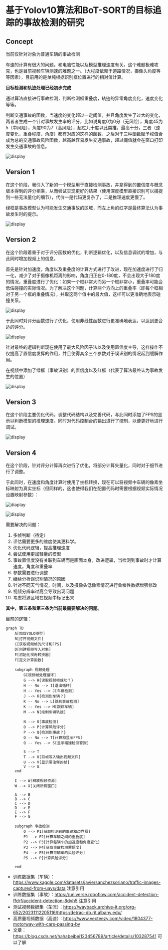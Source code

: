 # 基于Yolov10算法和BoT-SORT的目标追踪的事故检测的研究
## Concept
当前仅针对对象为普通车辆的事故检测

车速的计算有很大的问题，和电脑性能以及模型推理速度有关。这个难题极难攻克，也是目前视频车辆测速的难题之一。（大程度依赖于道路情况，摄像头角度等等因素），目前用的是单纯根据识别框位置进行的相对值计算。

**目标检测和轨迹处理已经初步完成**

通过算法直接进行事故检测，判断检测框重叠度，轨迹的异常角度变化，速度变化等等。

判断交通事故的函数，当速度的变化超过一定阈值，并且角度发生了过大的变化，两者者生成一个针对事故发生率的评分，比如说角度0为0分（无风险），角度45为5（中风险），角度90为7（高风险），超过九十度以此类推，最高十分，三者（速度变化，重叠程度，角度）都有对应的这样的函数，之后对于三种函数赋予权值合成为总的交通事故风险函数，越高越容易发生交通事故，超过阈值就会在窗口打印发生交通事故的信息。

![display](https://github.com/Kitagawayyds/Traffic-accident-prediction/blob/main/concept.gif)

## Version 1
在这个阶段，我引入了新的一个模型用于直接检测事故，并拿得到的置信度与概念版本得到的评分相乘，从而尝试实现更好的结果（使用深度模型直接识别可以捕捉到一些无法量化的细节），代价一是代码更复杂了，二是推理速度更慢了。

绿框是事故模型认为可能发生交通事故的区域，而左上角的红字是最终算法认为事故发生时的提示。

![display](https://github.com/Kitagawayyds/Traffic-accident-prediction/blob/main/V1.gif)

## Version 2
在这个阶段着重于对于评分函数的优化，判断逻辑优化，以及信息调试的增加，与此同时增加视频上的信息。

首先是针对加速度，角度以及重叠度的计算方式进行了改进，现在加速度进行了归一化，减少了对于摄像机距离的影响，角度归正在0-180度，不会出现大于180度的情况，重叠度进行了优化：如果一个框非常大而另一个框非常小，重叠率可能会低估碰撞的实际情况。为了解决这个问题，计算两个方向上的重叠率（即每个框相对于另一个框的重叠情况），并取这两个值中的最大值，这样可以更准确地表示碰撞关系。

![display](https://s2.loli.net/2024/07/30/VTzGEoJZshn1xgp.png)

于此同时对评分函数进行了优化，使用非线性函数进行更准确地表达，以达到更合适的评分。

![display](https://s2.loli.net/2024/07/30/XblyrBUPW2kZSds.png)

针对最终的逻辑判断现在使用了最大风险因子法以及使用置信度主导，这样操作不仅提高了置信度发挥的作用，并且使得其余三个参数对于误识别的情况起到缓解作用。

在视频中添加了绿框（事故识别）的置信度以及红框（代表了算法最终认为事故发生的位置）

![display](https://github.com/Kitagawayyds/Traffic-accident-prediction/blob/main/V2.gif)

## Version 3
在这个阶段主要优化代码，调整代码结构以及完善代码，与此同时添加了FPS的显示以判断模型的推理速度。同时对代码控制台的输出进行了控制，以便更好地进行调试。

![display](https://github.com/Kitagawayyds/Traffic-accident-prediction/blob/main/V3.gif)

## Version 4
在这个阶段，针对评分计算再次进行了优化，将部分计算矢量化，同时对于细节进行了调整。

于此同时，在速度和角度计算时使用了坐标转换，现在可以将视频中车辆的像素坐标映射为真实坐标（但同样的，这也使得我们在配置代码时需要根据视频实际情况设置映射参数）：

![diaplay](https://s2.loli.net/2024/08/01/zyNSBcAmE5PDWCo.png)

![display](https://github.com/Kitagawayyds/Traffic-accident-prediction/blob/main/V4.gif)

需要解决的问题：
1. 多帧判断（待定）
2. 评估需要更多的维度使其更科学。
3. 优化代码逻辑，提高推理速度
4. 尝试使用更加轻量的模型
5. 事故置信度没有关联到车辆而是画面本身，改进逻辑，当检测到事故时才计算速度，角度和重叠率
6. 参数需要进行调整
7. 继续分析误识别情况的原因
8. 针对不同天气情况，时间，以及摄像头低像素情况进行鲁棒性数据增强修改
9. 视频分辨率过高会导致出现问题
10. 考虑将源区域在视频中标记出来

**其中，第五条和第三条为当前最需要解决的问题。**

目前的逻辑：
```mermaid
graph TD
    A[加载YOLO模型]
    B[打开视频文件]
    C[获取视频帧的尺寸和FPS]
    D[创建视频写入对象]
    E[初始化视角转换器]
    F[定义计算函数]
    
    subgraph 视频处理
        G[视频帧处理循环]
        G --> H{读取视频帧成功？}
        H -- No --> I[退出循环]
        H -- Yes --> J[车辆检测]
        J --> K{检测到车辆？}
        K -- No --> L[跳到事故检测]
        K -- Yes --> M[跟踪车辆]
        M --> N[绘制车辆轨迹]

        N --> O[事故检测]
        O --> P[计算风险评分]
        P --> Q{检测到事故？}
        Q -- No --> T[计算和显示FPS]
        Q -- Yes --> S[显示碰撞检测警报]

        S --> T
        T --> U[将帧写入输出视频文件]
        U --> V[显示带注释的帧]
        V --> G
    end

    I --> W[释放视频资源]
    W --> X[关闭所有窗口]

    A --> B
    B --> C
    C --> D
    D --> E
    E --> F
    F --> G

    subgraph 事故检测
        O --> P1[获取检测到的车辆和边界框]
        P1 --> P2[计算车辆之间的重叠度]
        P2 --> P3[计算每辆车的加速度和角度变化]
        P3 --> P4[获取事故检测置信度]
        P4 --> P5[计算每辆车的风险评分]
        P5 --> P[计算风险评分]
        
    end

```
- 训练数据集（车辆）：https://www.kaggle.com/datasets/javiersanchezsoriano/traffic-images-captured-from-uavs/data 注意引用
- 训练数据集（事故）：https://universe.roboflow.com/accident-detection-ffdrf/accident-detection-8dvh5 注意引用
- 测试视频数据集（车流）：https://wayback.archive-it.org/org-652/20231112205116/https:/detrac-db.rit.albany.edu/
- 高质量视频数据（高速）：https://www.vecteezy.com/video/1804377-motorway-with-cars-passing-by
- 文章：https://blog.csdn.net/hahabeibei123456789/article/details/103287541 可以了解





